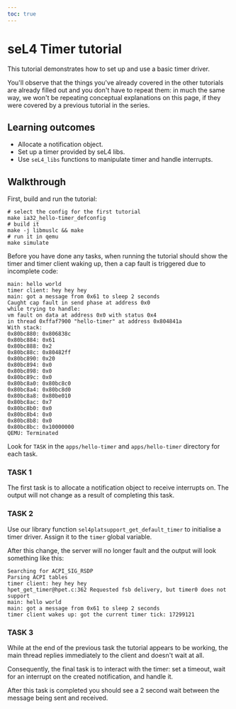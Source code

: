 ```yaml
---
toc: true
---
```


# seL4 Timer tutorial


This tutorial demonstrates how to set up and use a basic timer driver.

You'll observe that the things you've already covered in the other
tutorials are already filled out and you don't have to repeat them: in
much the same way, we won't be repeating conceptual explanations on this
page, if they were covered by a previous tutorial in the series.

## Learning outcomes


- Allocate a notification object.
- Set up a timer provided by seL4 libs.
- Use `seL4_libs` functions to manipulate timer and
      handle interrupts.

## Walkthrough


First, build and run the tutorial:
```
# select the config for the first tutorial
make ia32_hello-timer_defconfig
# build it
make -j libmuslc && make
# run it in qemu
make simulate
```

Before you have done any tasks, when running the tutorial should show
the timer and timer client waking up, then a cap fault is triggered due
to incomplete code:
```
main: hello world
timer client: hey hey hey
main: got a message from 0x61 to sleep 2 seconds
Caught cap fault in send phase at address 0x0
while trying to handle:
vm fault on data at address 0x0 with status 0x4
in thread 0xffaf7900 "hello-timer" at address 0x804841a
With stack:
0x80bc880: 0x806838c
0x80bc884: 0x61
0x80bc888: 0x2
0x80bc88c: 0x80482ff
0x80bc890: 0x20
0x80bc894: 0x0
0x80bc898: 0x0
0x80bc89c: 0x0
0x80bc8a0: 0x80bc8c0
0x80bc8a4: 0x80bc8d0
0x80bc8a8: 0x80be010
0x80bc8ac: 0x7
0x80bc8b0: 0x0
0x80bc8b4: 0x0
0x80bc8b8: 0x0
0x80bc8bc: 0x10000000
QEMU: Terminated
```

Look for `TASK` in the `apps/hello-timer` and `apps/hello-timer` directory for
each task.

### TASK 1


The first task is to allocate a notification object to receive
interrupts on. The output will not change as a result of completing this
task.

### TASK 2


Use our library function `sel4platsupport_get_default_timer` to
initialise a timer driver. Assign it to the `timer` global variable.

After this change, the server will no longer fault and the output will
look something like this:
```
Searching for ACPI_SIG_RSDP
Parsing ACPI tables
timer client: hey hey hey
hpet_get_timer@hpet.c:362 Requested fsb delivery, but timer0 does not support
main: hello world
main: got a message from 0x61 to sleep 2 seconds
timer client wakes up: got the current timer tick: 17299121
```

### TASK 3


While at the end of the previous task the tutorial appears to be
working, the main thread replies immediately to the client and doesn't
wait at all.

Consequently, the final task is to interact with the timer: set a
timeout, wait for an interrupt on the created notification, and handle
it.

After this task is completed you should see a 2 second wait between the
message being sent and received.
